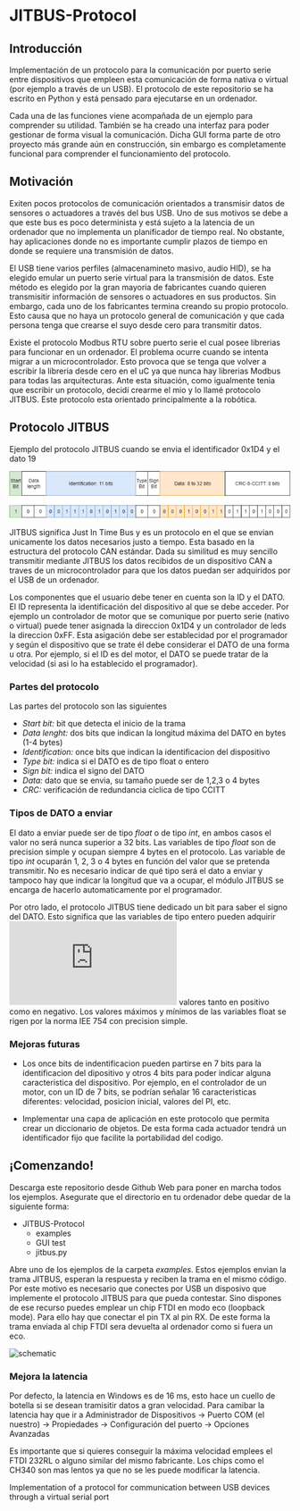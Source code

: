 
# JITBUS-Protocol

## Introducción

Implementación de un protocolo para la comunicación por puerto serie entre dispositivos que empleen esta comunicación de forma nativa o virtual (por ejemplo a través de un USB). El protocolo de este repositorio se ha escrito en Python y está pensado para ejecutarse en un ordenador. 

Cada una de las funciones viene acompañada de un ejemplo para comprender su utilidad. También se ha creado una interfaz para poder gestionar de forma visual la comunicación. Dicha GUI forma parte de otro proyecto más grande aún en construcción, sin embargo es completamente funcional para comprender el funcionamiento del protocolo.

## Motivación

Exiten pocos protocolos de comunicación orientados a transmisir datos de sensores o actuadores a través del bus USB. Uno de sus motivos se debe a que este bus es poco determinista y está sujeto a la latencia de un ordenador que no implementa un planificador de tiempo real. No obstante, hay aplicaciones donde no es importante cumplir plazos de tiempo en donde se requiere una transmisión de datos.

El USB tiene varios perfiles (almacenamineto masivo, audio HID), se ha elegido emular un puerto serie virtual para la transmisión de datos. Este método es elegido por la gran mayoria de fabricantes cuando quieren transmisitir información de sensores o actuadores en sus productos. Sin embargo, cada uno de los fabricantes termina creando su propio protocolo. Esto causa que no haya un protocolo general de comunicación y que cada persona tenga que crearse el suyo desde cero para transmitir datos. 

Existe el protocolo Modbus RTU sobre puerto serie el cual posee librerias para funcionar en un ordenador. El problema ocurre cuando se intenta migrar a un microcontrolador. Esto provoca que se tenga que volver a escribir la libreria desde cero en el uC ya que nunca hay librerias Modbus para todas las arquitecturas. Ante esta situación, como igualmente tenia que escribir un protocolo, decidí crearme el mio y lo llamé protocolo JITBUS. Este protocolo esta orientado principalmente a la robótica.

## Protocolo JITBUS

Ejemplo del protocolo JITBUS cuando se envia el identificador 0x1D4 y el dato 19

![protocol](jitbus-protocol.png)

JITBUS significa Just In Time Bus y es un protocolo en el que se envian unicamente los datos necesarios justo a tiempo. Esta basado en la estructura del protocolo CAN estándar. Dada su similitud es muy sencillo transmitir mediante JITBUS los datos recibidos de un dispositivo CAN a traves de un microcontrolador para que los datos puedan ser adquiridos por el USB de un ordenador. 

Los componentes que el usuario debe tener en cuenta son la ID y el DATO. El ID representa la identificación del dispositivo al que se debe acceder. Por ejemplo un controlador de motor que se comunique por puerto serie (nativo o virtual) puede tener asignada la direccion 0x1D4 y un controlador de leds la direccion 0xFF. Esta asigación debe ser establecidad por el programador y según el dispositivo que se trate él debe considerar el DATO de una forma u otra. Por ejemplo, si el ID es del motor, el DATO se puede tratar de la velocidad (si asi lo ha establecido el programador). 

### Partes del protocolo

Las partes del protocolo son las siguientes
* *Start bit:* bit que detecta el inicio de la trama
* *Data lenght:* dos bits que indican la longitud máxima del DATO en bytes (1-4 bytes)
* *Identification:* once bits que indican la identificacion del dispositivo
* *Type bit:* indica si el DATO es de tipo float o entero 
* *Sign bit:* indica el signo del DATO
* *Data:* dato que se envia, su tamaño puede ser de 1,2,3 o 4 bytes
* *CRC:* verificación de redundancia cíclica de tipo CCITT

### Tipos de DATO a enviar

El dato a enviar puede ser de tipo *float* o de tipo *int*, en ambos casos el valor no será nunca superior a 32 bits. Las variables de tipo *float* son de precision simple y ocupan siempre 4 bytes en el protocolo. Las variable de tipo *int* ocuparán 1, 2, 3 o 4 bytes en función del valor que se pretenda transmitir. No es necesario indicar de qué tipo será el dato a enviar y tampoco hay que indicar la longitud que va a ocupar, el módulo JITBUS se encarga de hacerlo automaticamente por el programador.

Por otro lado, el protocolo JITBUS tiene dedicado un bit para saber el signo del DATO. Esto significa que las variables de tipo entero pueden adquirir ![](http://latex.codecogs.com/gif.latex?2%5E%7B32%7D) valores tanto en positivo como en negativo. Los valores máximos y mínimos de las variables float se rigen por la norma IEE 754 con precision simple.

### Mejoras futuras

* Los once bits de indentificacion pueden partirse en 7 bits para la identificacion del dipositivo y otros 4 bits para poder indicar alguna caracteristica del dispositivo. Por ejemplo, en el controlador de un motor, con un ID de 7 bits, se podrían señalar 16 caracteristicas diferentes: velocidad, posicion inicial, valores del PI, etc.

* Implementar una capa de aplicación en este protocolo que permita crear un diccionario de objetos. De esta forma cada actuador tendrá un identificador fijo que facilite la portabilidad del codigo.


## ¡Comenzando!

Descarga este repositorio desde Github Web para poner en marcha todos los ejemplos. Asegurate que el directorio en tu ordenador debe quedar de la siguiente forma:
      
* JITBUS-Protocol
   * examples
   * GUI test
   * jitbus.py
 
Abre uno de los ejemplos de la carpeta *examples*. Estos ejemplos envian la trama JITBUS, esperan la respuesta y reciben la trama en el mismo código. Por este motivo es necesario que conectes por USB un disposivo que implemente el protocolo JITBUS para que pueda contestar. Sino dispones de ese recurso puedes emplear un chip FTDI en modo eco (loopback mode). Para ello hay que conectar el pin TX al pin RX. De este forma la trama enviada al chip FTDI sera devuelta al ordenador como si fuera un eco.
 
 ![schematic](http://buyhere22.com/components/usb-ttl-ft232rl-pinout.png)

### Mejora la latencia

Por defecto, la latencia en Windows es de 16 ms, esto hace un cuello de botella si se desean tramisitir datos a gran velocidad. Para camibar la latencia hay que ir a Administrador de Dispositivos -> Puerto COM (el nuestro) -> Propiedades -> Configuración del puerto -> Opciones Avanzadas 


Es importante que si quieres conseguir la máxima velocidad emplees el FTDI 232RL o alguno similar del mismo fabricante. Los chips como el CH340 son mas lentos ya que no se les puede modificar la latencia.




 Implementation of a protocol for communication between USB devices through a virtual serial port
